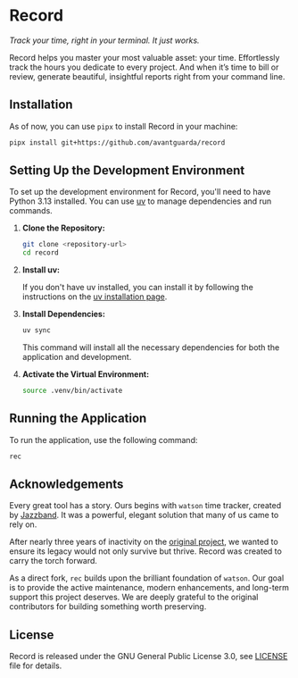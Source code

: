 # Record
*Track your time, right in your terminal. It just works.*

Record helps you master your most valuable asset: your time. Effortlessly track the hours you dedicate to every project. And when it’s time to bill or review, generate beautiful, insightful reports right from your command line.

## Installation

As of now, you can use `pipx` to install Record in your machine:

```sh
pipx install git+https://github.com/avantguarda/record
 ```

## Setting Up the Development Environment
To set up the development environment for Record, you'll need to have Python 3.13 installed. You can use [uv](https://docs.astral.sh/uv/) to manage dependencies and run commands.

1. **Clone the Repository:**

   ```sh
   git clone <repository-url>
   cd record
   ```

2. **Install uv:**

   If you don't have uv installed, you can install it by following the instructions on the [uv installation page](https://docs.astral.sh/uv/#installation).

3. **Install Dependencies:**

   ```sh
   uv sync
   ```

   This command will install all the necessary dependencies for both the application and development.

4. **Activate the Virtual Environment:**

   ```sh
   source .venv/bin/activate
   ```

## Running the Application
To run the application, use the following command:

```sh
rec
```

## Acknowledgements
Every great tool has a story. Ours begins with `watson` time tracker, created by [Jazzband](https://jazzband.co/). It was a powerful, elegant solution that many of us came to rely on.

After nearly three years of inactivity on the [original project](https://github.com/jazzband/Watson/), we wanted to ensure its legacy would not only survive but thrive. Record was created to carry the torch forward.

As a direct fork, `rec` builds upon the brilliant foundation of `watson`. Our goal is to provide the active maintenance, modern enhancements, and long-term support this project deserves. We are deeply grateful to the original contributors for building something worth preserving.

## License
Record is released under the GNU General Public License 3.0, see [LICENSE](LICENSE) file for details.
